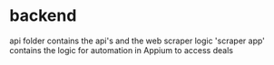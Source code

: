 # backend
api folder contains the api's and the web scraper logic
'scraper app' contains the logic for automation in Appium to access deals
